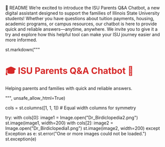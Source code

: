 📘 README
We’re excited to introduce the ISU Parents Q&A Chatbot, a new digital assistant designed to support the families of Illinois State University students! Whether you have questions about tuition payments, housing, academic programs, or campus resources, our chatbot is here to provide quick and reliable answers—anytime, anywhere. We invite you to give it a try and explore how this helpful tool can make your ISU journey easier and more informed.

st.markdown("""
    <h1 style='color: #d62828;'>🎓 ISU Parents Q&A Chatbot 🧾</h1>
    <p>Helping parents and families with quick and reliable answers.</p>
""", unsafe_allow_html=True)

cols = st.columns([1, 1, 1])  # Equal width columns for symmetry

try:
    with cols[0]:
        image1 = Image.open("Dr_Birdiclopedia2.png")
        st.image(image1, width=200)
    with cols[2]:
        image2 = Image.open("Dr_Birdiclopedia1.png")
        st.image(image2, width=200)
except Exception as e:
    st.error("One or more images could not be loaded.")
    st.exception(e)
